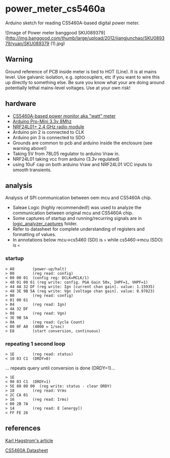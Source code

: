 # power_meter_cs5460a
Arduino sketch for reading CS5460A-based digital power meter.

![Image of Power meter banggood SKU089379](http://img.banggood.com/thumb/large/upload/2012/jiangjunchao/SKU089379/yuan/SKU089379 (1).jpg)

## Warning
Ground reference of PCB inside meter is tied to HOT (Line). It is at mains level. 
Use galvanic isolation, e.g. optocouplers, etc if you want to wire this up directly to something else.
Be sure you know what your are doing around potentially lethal mains-level voltages. Use at your own risk!

## hardware
- [ CS5460A-based power monitor aka "watt" meter ](http://www.banggood.com/Energy-Meter-Watt-Volt-Voltage-Electricity-Monitor-Analyzer-p-907127.html?p=WX0407753399201409DA)
- [ Arduino Pro-Mini 3.3v 8Mhz ](http://www.banggood.com/3Pcs-3_3V-8MHz-ATmega328P-AU-Pro-Mini-Microcontroller-Board-For-Arduino-p-980290.html?p=WX0407753399201409DA)
- [ NRF24L01+ 2.4 GHz radio module ](http://www.banggood.com/Wholesale-Perfect-High-Quality-New-NRF24L01-2_4GHz-Wireless-Transceiver-Module-Arduino-p-41612.html?p=WX0407753399201409DA)
- Arduino pin 2 is connected to CLK
- Arduino pin 3 is connected to SDO
- Grounds are common to pcb and arduino inside the enclosure (see warning above!)
- Taking 5V from 78L05 regulator to arduino Vraw in.
- NRF24L01 taking vcc from arduino (3.3v regulated)
- using 10uF cap on both arduino Vraw and NRF24L01 VCC inputs to smooth transients.

## analysis
Analysis of SPI communication between oem mcu and CS5460A chip.

- Saleae Logic (highly recommended!) was used to analyze the communication between original mcu and CS5460A chip.
- Some captures of startup and running/recurring signals are in [logic_analyzer_captures](logic_analyzer_captures) folder.
- Refer to datasheet for complete understanding of registers and formatting of values.
- In annotations below mcu->cs5460 (SDI) is `>` while cs5460->mcu (SDO) is `<`

### startup
```
> A0        (power-up/halt)
> 00        (reg read: config)
< 00 00 01  (config reg: DCLK=MCLK/1)
> 40 01 00 61 (reg write: config. PGA Gain 50x, IHPF=1, VHPF=1)
> 44 4A 32 DF (reg write: Ign [current chan gain]. value: 1.15935)
> 48 3E 9B 5A (reg write: Vgn [voltage chan gain]. value: 0.97823)
> 00        (reg read: config)
< 01 00 61
> 04        (reg read: Ign)
< 4A 32 DF
> 08        (reg read: Vgn)    
< 3E 9B 5A
> 0A        (reg read: Cycle Count)
< 00 0F A0  (4000 = 1/sec)
> E8        (start conversion, continuous)
```
### repeating 1 second loop
```
> 1E        (reg read: status)
< 10 03 C1  (DRDY=0)
```
... repeats query until conversion is done (DRDY=1)...
```
> 1E
< 90 03 C1  (DRDY=1)
> 5E 80 00 00  (reg write: status - clear DRDY)
> 18        (reg read: Vrms
< 2C CA 01
> 16        (reg read: Irms)
< 00 2B 7A  
> 14        (reg read: E [energy])
< FF FE 26
```

## references
[Karl Hagstrom's article](http://gizmosnack.blogspot.com/2014/10/power-plug-energy-meter-hack.html)

[CS5460A Datasheet](http://www.cirrus.com/en/pubs/proDatasheet/CS5460A_F5.pdf)

